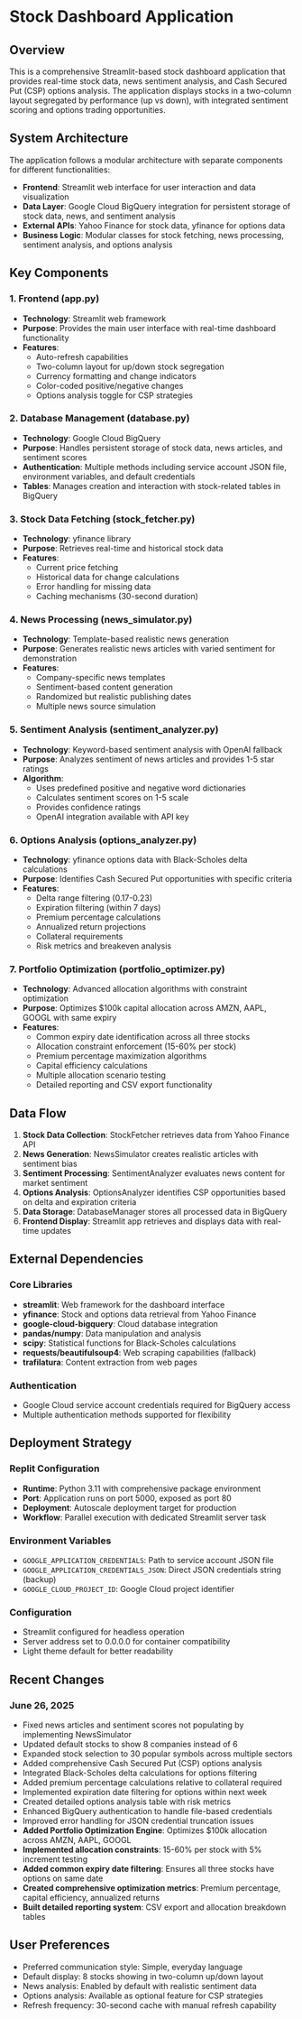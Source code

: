 # Stock Dashboard Application

## Overview

This is a comprehensive Streamlit-based stock dashboard application that provides real-time stock data, news sentiment analysis, and Cash Secured Put (CSP) options analysis. The application displays stocks in a two-column layout segregated by performance (up vs down), with integrated sentiment scoring and options trading opportunities.

## System Architecture

The application follows a modular architecture with separate components for different functionalities:

- **Frontend**: Streamlit web interface for user interaction and data visualization
- **Data Layer**: Google Cloud BigQuery integration for persistent storage of stock data, news, and sentiment analysis
- **External APIs**: Yahoo Finance for stock data, yfinance for options data
- **Business Logic**: Modular classes for stock fetching, news processing, sentiment analysis, and options analysis

## Key Components

### 1. Frontend (app.py)
- **Technology**: Streamlit web framework
- **Purpose**: Provides the main user interface with real-time dashboard functionality
- **Features**: 
  - Auto-refresh capabilities
  - Two-column layout for up/down stock segregation
  - Currency formatting and change indicators
  - Color-coded positive/negative changes
  - Options analysis toggle for CSP strategies

### 2. Database Management (database.py)
- **Technology**: Google Cloud BigQuery
- **Purpose**: Handles persistent storage of stock data, news articles, and sentiment scores
- **Authentication**: Multiple methods including service account JSON file, environment variables, and default credentials
- **Tables**: Manages creation and interaction with stock-related tables in BigQuery

### 3. Stock Data Fetching (stock_fetcher.py)
- **Technology**: yfinance library
- **Purpose**: Retrieves real-time and historical stock data
- **Features**:
  - Current price fetching
  - Historical data for change calculations
  - Error handling for missing data
  - Caching mechanisms (30-second duration)

### 4. News Processing (news_simulator.py)
- **Technology**: Template-based realistic news generation
- **Purpose**: Generates realistic news articles with varied sentiment for demonstration
- **Features**:
  - Company-specific news templates
  - Sentiment-based content generation
  - Randomized but realistic publishing dates
  - Multiple news source simulation

### 5. Sentiment Analysis (sentiment_analyzer.py)
- **Technology**: Keyword-based sentiment analysis with OpenAI fallback
- **Purpose**: Analyzes sentiment of news articles and provides 1-5 star ratings
- **Algorithm**: 
  - Uses predefined positive and negative word dictionaries
  - Calculates sentiment scores on 1-5 scale
  - Provides confidence ratings
  - OpenAI integration available with API key

### 6. Options Analysis (options_analyzer.py)
- **Technology**: yfinance options data with Black-Scholes delta calculations
- **Purpose**: Identifies Cash Secured Put opportunities with specific criteria
- **Features**:
  - Delta range filtering (0.17-0.23)
  - Expiration filtering (within 7 days)
  - Premium percentage calculations
  - Annualized return projections
  - Collateral requirements
  - Risk metrics and breakeven analysis

### 7. Portfolio Optimization (portfolio_optimizer.py)
- **Technology**: Advanced allocation algorithms with constraint optimization
- **Purpose**: Optimizes $100k capital allocation across AMZN, AAPL, GOOGL with same expiry
- **Features**:
  - Common expiry date identification across all three stocks
  - Allocation constraint enforcement (15-60% per stock)
  - Premium percentage maximization algorithms
  - Capital efficiency calculations
  - Multiple allocation scenario testing
  - Detailed reporting and CSV export functionality

## Data Flow

1. **Stock Data Collection**: StockFetcher retrieves data from Yahoo Finance API
2. **News Generation**: NewsSimulator creates realistic articles with sentiment bias
3. **Sentiment Processing**: SentimentAnalyzer evaluates news content for market sentiment
4. **Options Analysis**: OptionsAnalyzer identifies CSP opportunities based on delta and expiration criteria
5. **Data Storage**: DatabaseManager stores all processed data in BigQuery
6. **Frontend Display**: Streamlit app retrieves and displays data with real-time updates

## External Dependencies

### Core Libraries
- **streamlit**: Web framework for the dashboard interface
- **yfinance**: Stock and options data retrieval from Yahoo Finance
- **google-cloud-bigquery**: Cloud database integration
- **pandas/numpy**: Data manipulation and analysis
- **scipy**: Statistical functions for Black-Scholes calculations
- **requests/beautifulsoup4**: Web scraping capabilities (fallback)
- **trafilatura**: Content extraction from web pages

### Authentication
- Google Cloud service account credentials required for BigQuery access
- Multiple authentication methods supported for flexibility

## Deployment Strategy

### Replit Configuration
- **Runtime**: Python 3.11 with comprehensive package environment
- **Port**: Application runs on port 5000, exposed as port 80
- **Deployment**: Autoscale deployment target for production
- **Workflow**: Parallel execution with dedicated Streamlit server task

### Environment Variables
- `GOOGLE_APPLICATION_CREDENTIALS`: Path to service account JSON file
- `GOOGLE_APPLICATION_CREDENTIALS_JSON`: Direct JSON credentials string (backup)
- `GOOGLE_CLOUD_PROJECT_ID`: Google Cloud project identifier

### Configuration
- Streamlit configured for headless operation
- Server address set to 0.0.0.0 for container compatibility
- Light theme default for better readability

## Recent Changes

### June 26, 2025
- Fixed news articles and sentiment scores not populating by implementing NewsSimulator
- Updated default stocks to show 8 companies instead of 6
- Expanded stock selection to 30 popular symbols across multiple sectors
- Added comprehensive Cash Secured Put (CSP) options analysis
- Integrated Black-Scholes delta calculations for options filtering
- Added premium percentage calculations relative to collateral required
- Implemented expiration date filtering for options within next week
- Created detailed options analysis table with risk metrics
- Enhanced BigQuery authentication to handle file-based credentials
- Improved error handling for JSON credential truncation issues
- **Added Portfolio Optimization Engine**: Optimizes $100k allocation across AMZN, AAPL, GOOGL
- **Implemented allocation constraints**: 15-60% per stock with 5% increment testing
- **Added common expiry date filtering**: Ensures all three stocks have options on same date
- **Created comprehensive optimization metrics**: Premium percentage, capital efficiency, annualized returns
- **Built detailed reporting system**: CSV export and allocation breakdown tables

## User Preferences

- Preferred communication style: Simple, everyday language
- Default display: 8 stocks showing in two-column up/down layout
- News analysis: Enabled by default with realistic sentiment data
- Options analysis: Available as optional feature for CSP strategies
- Refresh frequency: 30-second cache with manual refresh capability